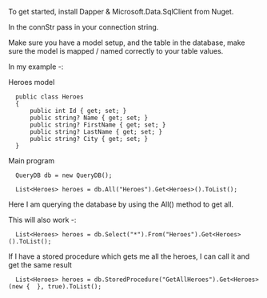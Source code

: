 To get started, install Dapper & Microsoft.Data.SqlClient from Nuget.

In the connStr pass in your connection string.

Make sure you have a model setup, and the table in the database, make sure the model is mapped / named correctly to your table values.

In my example -:

Heroes model

      public class Heroes
      {
          public int Id { get; set; }
          public string? Name { get; set; }
          public string? FirstName { get; set; }
          public string? LastName { get; set; }
          public string? City { get; set; }
      }


  Main program

      QueryDB db = new QueryDB();
    
      List<Heroes> heroes = db.All("Heroes").Get<Heroes>().ToList();

Here I am querying the database by using the All() method to get all.

This will also work -:

      List<Heroes> heroes = db.Select("*").From("Heroes").Get<Heroes>().ToList();

If I have a stored procedure which gets me all the heroes, I can call it and get the same result

      List<Heroes> heroes = db.StoredProcedure("GetAllHeroes").Get<Heroes>(new {  }, true).ToList();

